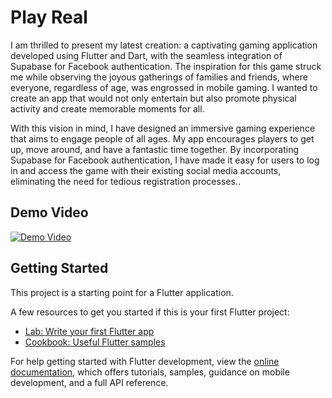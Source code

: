 # Play Real

I am thrilled to present my latest creation: a captivating gaming application developed using Flutter and Dart, with the seamless integration of Supabase for Facebook authentication. The inspiration for this game struck me while observing the joyous gatherings of families and friends, where everyone, regardless of age, was engrossed in mobile gaming. I wanted to create an app that would not only entertain but also promote physical activity and create memorable moments for all.

With this vision in mind, I have designed an immersive gaming experience that aims to engage people of all ages. My app encourages players to get up, move around, and have a fantastic time together. By incorporating Supabase for Facebook authentication, I have made it easy for users to log in and access the game with their existing social media accounts, eliminating the need for tedious registration processes..

## Demo Video

[![Demo Video](https://img.youtube.com/vi/u0VgTRwEl6Q/0.jpg)](https://www.youtube.com/watch?v=u0VgTRwEl6Q)

## Getting Started

This project is a starting point for a Flutter application.

A few resources to get you started if this is your first Flutter project:

- [Lab: Write your first Flutter app](https://docs.flutter.dev/get-started/codelab)
- [Cookbook: Useful Flutter samples](https://docs.flutter.dev/cookbook)

For help getting started with Flutter development, view the
[online documentation](https://docs.flutter.dev/), which offers tutorials,
samples, guidance on mobile development, and a full API reference.


